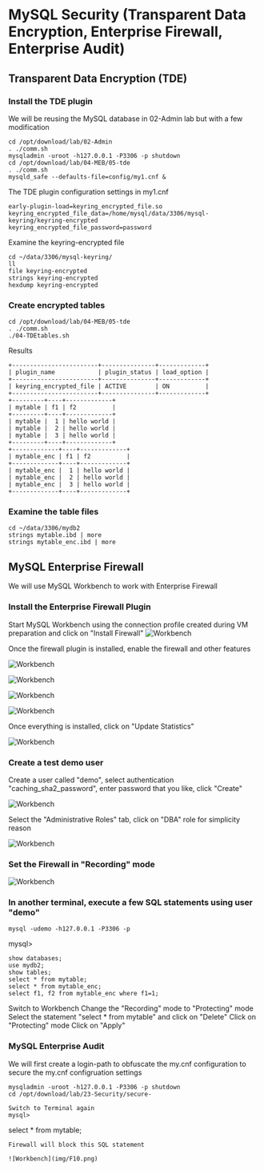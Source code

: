 # MySQL Security (Transparent Data Encryption, Enterprise Firewall, Enterprise Audit)

## Transparent Data Encryption (TDE)
### Install the TDE plugin
We will be reusing the MySQL database in 02-Admin lab but with a few modification
```
cd /opt/download/lab/02-Admin
. ./comm.sh
mysqladmin -uroot -h127.0.0.1 -P3306 -p shutdown
cd /opt/download/lab/04-MEB/05-tde
. ./comm.sh
mysqld_safe --defaults-file=config/my1.cnf &
```
The TDE plugin configuration settings in my1.cnf
```
early-plugin-load=keyring_encrypted_file.so
keyring_encrypted_file_data=/home/mysql/data/3306/mysql-keyring/keyring-encrypted
keyring_encrypted_file_password=password
```
Examine the keyring-encrypted file
```
cd ~/data/3306/mysql-keyring/
ll
file keyring-encrypted
strings keyring-encrypted
hexdump keyring-encrypted
```

### Create encrypted tables
```
cd /opt/download/lab/04-MEB/05-tde
. ./comm.sh
./04-TDEtables.sh
```
Results
```
+------------------------+---------------+-------------+
| plugin_name            | plugin_status | load_option |
+------------------------+---------------+-------------+
| keyring_encrypted_file | ACTIVE        | ON          |
+------------------------+---------------+-------------+
+---------+----+-------------+
| mytable | f1 | f2          |
+---------+----+-------------+
| mytable |  1 | hello world |
| mytable |  2 | hello world |
| mytable |  3 | hello world |
+---------+----+-------------+
+-------------+----+-------------+
| mytable_enc | f1 | f2          |
+-------------+----+-------------+
| mytable_enc |  1 | hello world |
| mytable_enc |  2 | hello world |
| mytable_enc |  3 | hello world |
+-------------+----+-------------+
```
### Examine the table files
```
cd ~/data/3306/mydb2
strings mytable.ibd | more
strings mytable_enc.ibd | more
```

## MySQL Enterprise Firewall
We will use MySQL Workbench to work with Enterprise Firewall

### Install the Enterprise Firewall Plugin
Start MySQL Workbench using the connection profile created during VM preparation and click on "Install Firewall"
![Workbench](img/F1.png)

Once the firewall plugin is installed, enable the firewall and other features

![Workbench](img/F2.png)

![Workbench](img/F3.png)

![Workbench](img/F4.png)

![Workbench](img/F5.png)

Once everything is installed, click on "Update Statistics"

![Workbench](img/F6.png)

### Create a test demo user
Create a user called "demo", select authentication "caching_sha2_password", enter password that you like, click "Create"

![Workbench](img/F7.png)

Select the "Administrative Roles" tab, click on "DBA" role for simplicity reason

![Workbench](img/F8.png)

### Set the Firewall in "Recording" mode

![Workbench](img/F9.png)

### In another terminal, execute a few SQL statements using user "demo"

```
mysql -udemo -h127.0.0.1 -P3306 -p
```
mysql>
```
show databases;
use mydb2;
show tables;
select * from mytable;
select * from mytable_enc;
select f1, f2 from mytable_enc where f1=1;
```

Switch to Workbench
Change the "Recording" mode to "Protecting" mode
Select the statement "select * from mytable" and click on "Delete"
Click on "Protecting" mode
Click on "Apply"

### MySQL Enterprise Audit
We will first create a login-path to obfuscate the my.cnf configuration to secure the my.cnf configruation settings

```
mysqladmin -uroot -h127.0.0.1 -P3306 -p shutdown
cd /opt/download/lab/23-Security/secure-

Switch to Terminal again
mysql>
``` 
select * from mytable;
```
Firewall will block this SQL statement

![Workbench](img/F10.png)




















